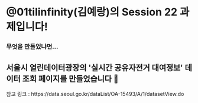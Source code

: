 <h1>@01tilinfinity(김예랑)의 Session 22 과제입니다!</h1>
<h3>무엇을 만들었냐면...</h3>
<h2>서울시 열린데이터광장의 '실시간 공유자전거 대여정보' 데이터 조회 페이지를 만들었습니다 🥰</h2>

<div>참고 링크 : https://data.seoul.go.kr/dataList/OA-15493/A/1/datasetView.do</div>

